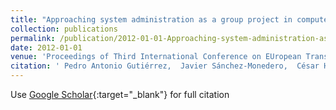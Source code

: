 ```yaml
---
title: "Approaching system administration as a group project in computer engineering higher education"
collection: publications
permalink: /publication/2012-01-01-Approaching-system-administration-as-a-group-project-in-computer-engineering-higher-education
date: 2012-01-01
venue: 'Proceedings of Third International Conference on EUropean Transnational Education (ICEUTE&apos;12)'
citation: ' Pedro Antonio Gutiérrez,  Javier Sánchez-Monedero,  César Hervás-Martínez,  Manuel Cruz-Ramírez,  Juan Carlos Fernández,  Francisco Fernandez-Navarro, &quot;Approaching system administration as a group project in computer engineering higher education.&quot; Proceedings of Third International Conference on EUropean Transnational Education (ICEUTE&amp;apos;12), Vol. 189, 2012, pp. 331-340.'
---
```

Use [Google Scholar](https://scholar.google.com/scholar?q=Approaching+system+administration+as+a+group+project+in+computer+engineering+higher+education){:target="_blank"} for full citation